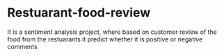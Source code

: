 # Restuarant-food-review
It is a sentiment analysis project, where based on customer review of the food from the restuarants it predict whether it is positive or negative comments
